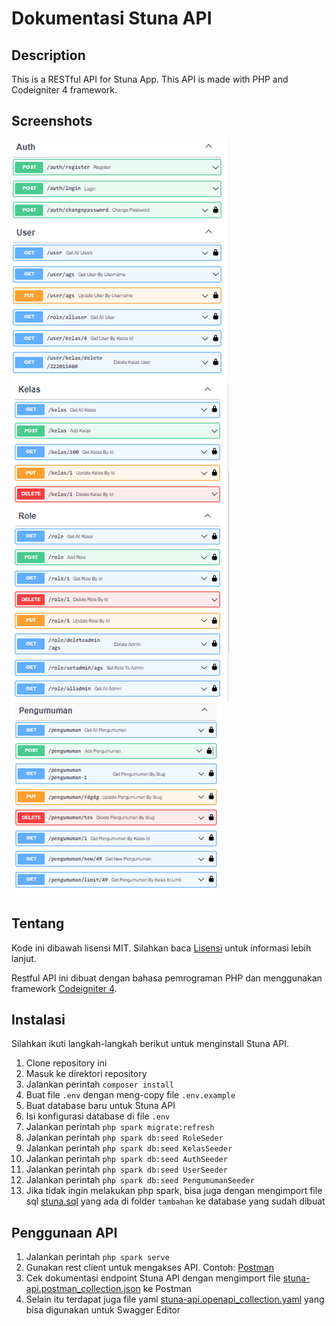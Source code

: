 # Dokumentasi Stuna API

## Description

This is a RESTful API for Stuna App. This API is made with PHP and Codeigniter 4 framework.

## Screenshots

![1](docs/1.png)
![2](docs/2.png)
![3](docs/3.png)

## Tentang

Kode ini dibawah lisensi MIT. Silahkan baca [Lisensi](license.txt) untuk informasi lebih lanjut.

Restful API ini dibuat dengan bahasa pemrograman PHP dan menggunakan framework [Codeigniter 4](https://codeigniter.com/).

## Instalasi

Silahkan ikuti langkah-langkah berikut untuk menginstall Stuna API.

1. Clone repository ini
2. Masuk ke direktori repository
3. Jalankan perintah `composer install`
4. Buat file `.env` dengan meng-copy file `.env.example`
5. Buat database baru untuk Stuna API
6. Isi konfigurasi database di file `.env`
7. Jalankan perintah `php spark migrate:refresh`
8. Jalankan perintah `php spark db:seed RoleSeder`
9. Jalankan perintah `php spark db:seed KelasSeeder`
10. Jalankan perintah `php spark db:seed AuthSeeder`
11. Jalankan perintah `php spark db:seed UserSeeder`
12. Jalankan perintah `php spark db:seed PengumumanSeeder `
13. Jika tidak ingin melakukan php spark, bisa juga dengan mengimport file sql [stuna.sql](tambahan/stuna.sql) yang ada di folder `tambahan` ke database yang sudah dibuat

## Penggunaan API

1. Jalankan perintah `php spark serve`
2. Gunakan rest client untuk mengakses API. Contoh: [Postman](https://www.postman.com/)
3. Cek dokumentasi endpoint Stuna API dengan mengimport file [stuna-api.postman_collection.json](tambahan/Stuna.postman_collection.json) ke Postman
4. Selain itu terdapat juga file yaml [stuna-api.openapi_collection.yaml](tambahan/Stuna.openapi_collection.yaml) yang bisa digunakan untuk Swagger Editor
